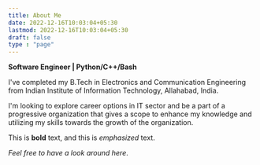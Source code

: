 ```yaml
---
title: About Me
date: 2022-12-16T10:03:04+05:30
lastmod: 2022-12-16T10:03:04+05:30
draft: false
type : "page"
---
```


**Software Engineer | Python/C++/Bash**

<!--more-->
I've completed my B.Tech in Electronics and Communication Engineering from Indian Institute of Information Technology, Allahabad, India.

I'm looking to explore career options in IT sector and be a part of a progressive organization that gives a scope to enhance my knowledge and utilizing my skills towards the growth of the organization.

This is **bold** text, and this is _emphasized_ text.

_Feel free to have a look around here_.